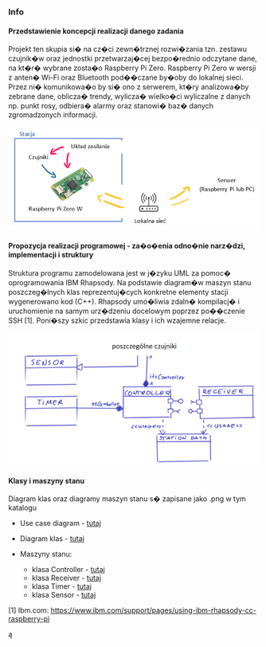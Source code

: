 ### Info

#### Przedstawienie koncepcji realizacji danego zadania

Projekt ten skupia si� na cz�ci zewn�trznej rozwi�zania tzn. zestawu czujnik�w oraz jednostki przetwarzaj�cej bezpo�rednio odczytane dane, na kt�r� wybrane 
zosta�o Raspberry Pi Zero. Raspberry Pi Zero w wersji z anten� Wi-Fi oraz Bluetooth pod��czane by�oby do lokalnej sieci. Przez ni� komunikowa�o by si� ono z serwerem,
kt�ry analizowa�by zebrane dane, oblicza� trendy, wylicza� wielko�ci wyliczalne z danych np. punkt rosy, odbiera� alarmy oraz stanowi� baz� danych zgromadzonych 
informacji. 

![alt txt: Og�lny schemat](https://github.com/krzysztofWal/Studies-IBMRhapsodyRemotelyControlledWeatherStationSim/blob/master/info/readme/beautiful_infographic1.png)

#### Propozycja realizacji programowej - za�o�enia odno�nie narz�dzi, implementacji i struktury
Struktura programu zamodelowana jest w j�zyku UML za pomoc� oprogramowania IBM Rhapsody. 
Na podstawie diagram�w maszyn stanu poszczeg�lnych klas reprezentuj�cych konkretne elementy stacji wygenerowano kod (C++).
Rhapsody umo�liwia zdaln� kompilacj� i uruchomienie na samym urz�dzeniu docelowym poprzez po��czenie SSH [1]. 
Poni�szy szkic przedstawia klasy i ich wzajemne relacje.

![alt txt: Szkic schematu klas](https://github.com/krzysztofWal/Studies-IBMRhapsodyRemotelyControlledWeatherStationSim/blob/master/info/readme/beautiful_infographic2.png)

#### Klasy i maszyny stanu
Diagram klas oraz diagramy maszyn stanu s� zapisane jako .png w tym katalogu

- Use case diagram - [tutaj](https://github.com/krzysztofWal/Studies-IBMRhapsodyRemotelyControlledWeatherStationSim/blob/master/info/use_case.png)
- Diagram klas - [tutaj](https://github.com/krzysztofWal/Studies-IBMRhapsodyRemotelyControlledWeatherStationSim/blob/master/info/class_diagram.png)
- Maszyny stanu:

    - klasa Controller - [tutaj](https://github.com/krzysztofWal/Studies-IBMRhapsodyRemotelyControlledWeatherStationSim/blob/master/info/states_controller.png)
    - klasa Receiver - [tutaj](https://github.com/krzysztofWal/Studies-IBMRhapsodyRemotelyControlledWeatherStationSim/blob/master/info/states_receiver.png)
    - klasa Timer - [tutaj](https://github.com/krzysztofWal/Studies-IBMRhapsodyRemotelyControlledWeatherStationSim/blob/master/info/states_timer.png)
    - klasa Sensor - [tutaj](https://github.com/krzysztofWal/Studies-IBMRhapsodyRemotelyControlledWeatherStationSim/blob/master/info/states_sensor.png)

[1]	Ibm.com:
https://www.ibm.com/support/pages/using-ibm-rhapsody-cc-raspberry-pi

&aogon;

